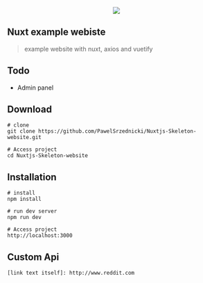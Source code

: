<p align="center"><img src="https://www.headwire.com/img/nuxt.svg"></p>

## Nuxt example webiste
> example website with nuxt, axios and vuetify 

## Todo
* Admin panel

## Download
```
# clone
git clone https://github.com/PawelSrzednicki/Nuxtjs-Skeleton-website.git

# Access project
cd Nuxtjs-Skeleton-website
```

## Installation
```
# install 
npm install

# run dev server
npm run dev

# Access project
http://localhost:3000
```
## Custom Api
```
[link text itself]: http://www.reddit.com
```


